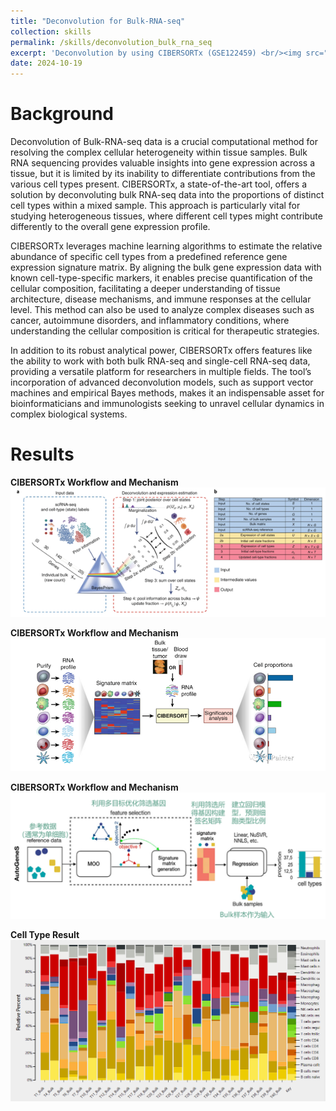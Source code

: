 ```yaml
---
title: "Deconvolution for Bulk-RNA-seq"
collection: skills
permalink: /skills/deconvolution_bulk_rna_seq
excerpt: 'Deconvolution by using CIBERSORTx (GSE122459) <br/><img src="/images/Deconvolution_post_7/post_7_4.png"><br/>'
date: 2024-10-19
---
```


Background
======
Deconvolution of Bulk-RNA-seq data is a crucial computational method for resolving the complex cellular heterogeneity within tissue samples. Bulk RNA sequencing provides valuable insights into gene expression across a tissue, but it is limited by its inability to differentiate contributions from the various cell types present. CIBERSORTx, a state-of-the-art tool, offers a solution by deconvoluting bulk RNA-seq data into the proportions of distinct cell types within a mixed sample. This approach is particularly vital for studying heterogeneous tissues, where different cell types might contribute differently to the overall gene expression profile.<br/>

CIBERSORTx leverages machine learning algorithms to estimate the relative abundance of specific cell types from a predefined reference gene expression signature matrix. By aligning the bulk gene expression data with known cell-type-specific markers, it enables precise quantification of the cellular composition, facilitating a deeper understanding of tissue architecture, disease mechanisms, and immune responses at the cellular level. This method can also be used to analyze complex diseases such as cancer, autoimmune disorders, and inflammatory conditions, where understanding the cellular composition is critical for therapeutic strategies.<br/>

In addition to its robust analytical power, CIBERSORTx offers features like the ability to work with both bulk RNA-seq and single-cell RNA-seq data, providing a versatile platform for researchers in multiple fields. The tool’s incorporation of advanced deconvolution models, such as support vector machines and empirical Bayes methods, makes it an indispensable asset for bioinformaticians and immunologists seeking to unravel cellular dynamics in complex biological systems.<br/>

Results
======

**CIBERSORTx Workflow and Mechanism** <img src="/images/Deconvolution_post_7/post_7_1.png"><br/>

**CIBERSORTx Workflow and Mechanism** <img src="/images/Deconvolution_post_7/post_7_2.png"><br/>

**CIBERSORTx Workflow and Mechanism** <img src="/images/Deconvolution_post_7/post_7_3.png"><br/>

**Cell Type Result** <img src="/images/Deconvolution_post_7/post_7_4.png"><br/>

